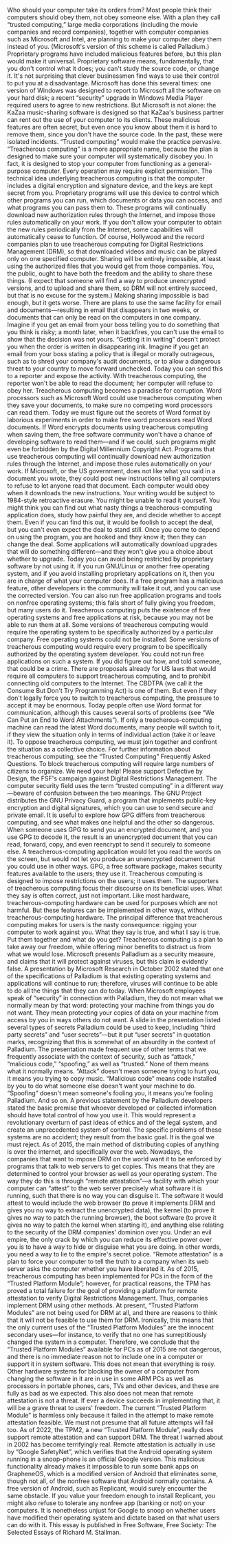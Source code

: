 Who should your computer take its orders from? Most people think their computers should obey them, not obey someone else. With a plan they call “trusted computing,” large media corporations (including the movie companies and record companies), together with computer companies such as Microsoft and Intel, are planning to make your computer obey them instead of you. (Microsoft's version of this scheme is called Palladium.) Proprietary programs have included malicious features before, but this plan would make it universal. Proprietary software means, fundamentally, that you don't control what it does; you can't study the source code, or change it. It's not surprising that clever businessmen find ways to use their control to put you at a disadvantage. Microsoft has done this several times: one version of Windows was designed to report to Microsoft all the software on your hard disk; a recent “security” upgrade in Windows Media Player required users to agree to new restrictions. But Microsoft is not alone: the KaZaa music-sharing software is designed so that KaZaa's business partner can rent out the use of your computer to its clients. These malicious features are often secret, but even once you know about them it is hard to remove them, since you don't have the source code. In the past, these were isolated incidents. “Trusted computing” would make the practice pervasive. “Treacherous computing” is a more appropriate name, because the plan is designed to make sure your computer will systematically disobey you. In fact, it is designed to stop your computer from functioning as a general-purpose computer. Every operation may require explicit permission. The technical idea underlying treacherous computing is that the computer includes a digital encryption and signature device, and the keys are kept secret from you. Proprietary programs will use this device to control which other programs you can run, which documents or data you can access, and what programs you can pass them to. These programs will continually download new authorization rules through the Internet, and impose those rules automatically on your work. If you don't allow your computer to obtain the new rules periodically from the Internet, some capabilities will automatically cease to function. Of course, Hollywood and the record companies plan to use treacherous computing for Digital Restrictions Management (DRM), so that downloaded videos and music can be played only on one specified computer. Sharing will be entirely impossible, at least using the authorized files that you would get from those companies. You, the public, ought to have both the freedom and the ability to share these things. (I expect that someone will find a way to produce unencrypted versions, and to upload and share them, so DRM will not entirely succeed, but that is no excuse for the system.) Making sharing impossible is bad enough, but it gets worse. There are plans to use the same facility for email and documents—resulting in email that disappears in two weeks, or documents that can only be read on the computers in one company. Imagine if you get an email from your boss telling you to do something that you think is risky; a month later, when it backfires, you can't use the email to show that the decision was not yours. “Getting it in writing” doesn't protect you when the order is written in disappearing ink. Imagine if you get an email from your boss stating a policy that is illegal or morally outrageous, such as to shred your company's audit documents, or to allow a dangerous threat to your country to move forward unchecked. Today you can send this to a reporter and expose the activity. With treacherous computing, the reporter won't be able to read the document; her computer will refuse to obey her. Treacherous computing becomes a paradise for corruption. Word processors such as Microsoft Word could use treacherous computing when they save your documents, to make sure no competing word processors can read them. Today we must figure out the secrets of Word format by laborious experiments in order to make free word processors read Word documents. If Word encrypts documents using treacherous computing when saving them, the free software community won't have a chance of developing software to read them—and if we could, such programs might even be forbidden by the Digital Millennium Copyright Act. Programs that use treacherous computing will continually download new authorization rules through the Internet, and impose those rules automatically on your work. If Microsoft, or the US government, does not like what you said in a document you wrote, they could post new instructions telling all computers to refuse to let anyone read that document. Each computer would obey when it downloads the new instructions. Your writing would be subject to 1984-style retroactive erasure. You might be unable to read it yourself. You might think you can find out what nasty things a treacherous-computing application does, study how painful they are, and decide whether to accept them. Even if you can find this out, it would be foolish to accept the deal, but you can't even expect the deal to stand still. Once you come to depend on using the program, you are hooked and they know it; then they can change the deal. Some applications will automatically download upgrades that will do something different—and they won't give you a choice about whether to upgrade. Today you can avoid being restricted by proprietary software by not using it. If you run GNU/Linux or another free operating system, and if you avoid installing proprietary applications on it, then you are in charge of what your computer does. If a free program has a malicious feature, other developers in the community will take it out, and you can use the corrected version. You can also run free application programs and tools on nonfree operating systems; this falls short of fully giving you freedom, but many users do it. Treacherous computing puts the existence of free operating systems and free applications at risk, because you may not be able to run them at all. Some versions of treacherous computing would require the operating system to be specifically authorized by a particular company. Free operating systems could not be installed. Some versions of treacherous computing would require every program to be specifically authorized by the operating system developer. You could not run free applications on such a system. If you did figure out how, and told someone, that could be a crime. There are proposals already for US laws that would require all computers to support treacherous computing, and to prohibit connecting old computers to the Internet. The CBDTPA (we call it the Consume But Don't Try Programming Act) is one of them. But even if they don't legally force you to switch to treacherous computing, the pressure to accept it may be enormous. Today people often use Word format for communication, although this causes several sorts of problems (see “We Can Put an End to Word Attachments”). If only a treacherous-computing machine can read the latest Word documents, many people will switch to it, if they view the situation only in terms of individual action (take it or leave it). To oppose treacherous computing, we must join together and confront the situation as a collective choice. For further information about treacherous computing, see the “Trusted Computing” Frequently Asked Questions. To block treacherous computing will require large numbers of citizens to organize. We need your help! Please support Defective by Design, the FSF's campaign against Digital Restrictions Management. The computer security field uses the term “trusted computing” in a different way—beware of confusion between the two meanings. The GNU Project distributes the GNU Privacy Guard, a program that implements public-key encryption and digital signatures, which you can use to send secure and private email. It is useful to explore how GPG differs from treacherous computing, and see what makes one helpful and the other so dangerous. When someone uses GPG to send you an encrypted document, and you use GPG to decode it, the result is an unencrypted document that you can read, forward, copy, and even reencrypt to send it securely to someone else. A treacherous-computing application would let you read the words on the screen, but would not let you produce an unencrypted document that you could use in other ways. GPG, a free software package, makes security features available to the users; they use it. Treacherous computing is designed to impose restrictions on the users; it uses them. The supporters of treacherous computing focus their discourse on its beneficial uses. What they say is often correct, just not important. Like most hardware, treacherous-computing hardware can be used for purposes which are not harmful. But these features can be implemented in other ways, without treacherous-computing hardware. The principal difference that treacherous computing makes for users is the nasty consequence: rigging your computer to work against you. What they say is true, and what I say is true. Put them together and what do you get? Treacherous computing is a plan to take away our freedom, while offering minor benefits to distract us from what we would lose. Microsoft presents Palladium as a security measure, and claims that it will protect against viruses, but this claim is evidently false. A presentation by Microsoft Research in October 2002 stated that one of the specifications of Palladium is that existing operating systems and applications will continue to run; therefore, viruses will continue to be able to do all the things that they can do today. When Microsoft employees speak of “security” in connection with Palladium, they do not mean what we normally mean by that word: protecting your machine from things you do not want. They mean protecting your copies of data on your machine from access by you in ways others do not want. A slide in the presentation listed several types of secrets Palladium could be used to keep, including “third party secrets” and “user secrets”—but it put “user secrets” in quotation marks, recognizing that this is somewhat of an absurdity in the context of Palladium. The presentation made frequent use of other terms that we frequently associate with the context of security, such as “attack,” “malicious code,” “spoofing,” as well as “trusted.” None of them means what it normally means. “Attack” doesn't mean someone trying to hurt you, it means you trying to copy music. “Malicious code” means code installed by you to do what someone else doesn't want your machine to do. “Spoofing” doesn't mean someone's fooling you, it means you're fooling Palladium. And so on. A previous statement by the Palladium developers stated the basic premise that whoever developed or collected information should have total control of how you use it. This would represent a revolutionary overturn of past ideas of ethics and of the legal system, and create an unprecedented system of control. The specific problems of these systems are no accident; they result from the basic goal. It is the goal we must reject. As of 2015, the main method of distributing copies of anything is over the internet, and specifically over the web. Nowadays, the companies that want to impose DRM on the world want it to be enforced by programs that talk to web servers to get copies. This means that they are determined to control your browser as well as your operating system. The way they do this is through “remote attestation”—a facility with which your computer can “attest” to the web server precisely what software it is running, such that there is no way you can disguise it. The software it would attest to would include the web browser (to prove it implements DRM and gives you no way to extract the unencrypted data), the kernel (to prove it gives no way to patch the running browser), the boot software (to prove it gives no way to patch the kernel when starting it), and anything else relating to the security of the DRM companies' dominion over you. Under an evil empire, the only crack by which you can reduce its effective power over you is to have a way to hide or disguise what you are doing. In other words, you need a way to lie to the empire's secret police. “Remote attestation” is a plan to force your computer to tell the truth to a company when its web server asks the computer whether you have liberated it. As of 2015, treacherous computing has been implemented for PCs in the form of the “Trusted Platform Module”; however, for practical reasons, the TPM has proved a total failure for the goal of providing a platform for remote attestation to verify Digital Restrictions Management. Thus, companies implement DRM using other methods. At present, “Trusted Platform Modules” are not being used for DRM at all, and there are reasons to think that it will not be feasible to use them for DRM. Ironically, this means that the only current uses of the “Trusted Platform Modules” are the innocent secondary uses—for instance, to verify that no one has surreptitiously changed the system in a computer. Therefore, we conclude that the “Trusted Platform Modules” available for PCs as of 2015 are not dangerous, and there is no immediate reason not to include one in a computer or support it in system software. This does not mean that everything is rosy. Other hardware systems for blocking the owner of a computer from changing the software in it are in use in some ARM PCs as well as processors in portable phones, cars, TVs and other devices, and these are fully as bad as we expected. This also does not mean that remote attestation is not a threat. If ever a device succeeds in implementing that, it will be a grave threat to users' freedom. The current “Trusted Platform Module” is harmless only because it failed in the attempt to make remote attestation feasible. We must not presume that all future attempts will fail too. As of 2022, the TPM2, a new “Trusted Platform Module”, really does support remote attestation and can support DRM. The threat I warned about in 2002 has become terrifyingly real. Remote attestation is actually in use by “Google SafetyNet”, which verifies that the Android operating system running in a snoop-phone is an official Google version. This malicious functionality already makes it impossible to run some bank apps on GrapheneOS, which is a modified version of Android that eliminates some, though not all, of the nonfree software that Android normally contains. A free version of Android, such as Replicant, would surely encounter the same obstacle. If you value your freedom enough to install Replicant, you might also refuse to tolerate any nonfree app (banking or not) on your computers. It is nonetheless unjust for Google to snoop on whether users have modified their operating system and dictate based on that what users can do with it. This essay is published in Free Software, Free Society: The Selected Essays of Richard M. Stallman.